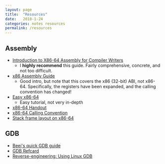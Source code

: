 ```yaml
---
layout: page
title:  "Resources"
date:   2018-1-24
categories: notes resources
permalink: /resources
---
```


## Assembly

- [Introduction to X86-64 Assembly for Compiler Writers](https://www3.nd.edu/~dthain/courses/cse40243/fall2015/intel-intro.html)
  - I **highly recommend** this guide.  Fairly comprehensive,
    concrete, and not too difficult.
- [x86 Assembly Guide
](http://flint.cs.yale.edu/cs421/papers/x86-asm/asm.html)
    - Good intro, but note that this covers the x86 (32-bit) ABI, not x86-64. Specifically, the registers have been expanded, and the calling convention has changed!
- [Easy x86-64](http://ian.seyler.me/easy_x86-64/)
    - Easy tutorial, not very in-depth
- [x86-64 Handout](https://www.cs.cmu.edu/~fp/courses/15213-s07/misc/asm64-handout.pdf)
- [x86-64 Calling Convention](https://aaronbloomfield.github.io/pdr/book/x86-64bit-ccc-chapter.pdf)
- [Stack frame layout on x86-64
](https://eli.thegreenplace.net/2011/09/06/stack-frame-layout-on-x86-64#the-red-zone)

## GDB

- [Beej's quick GDB guide](https://beej.us/guide/bggdb/)
- [GDB Refcard](http://users.ece.utexas.edu/~adnan/gdb-refcard.pdf)
- [Reverse-engineering: Using Linux GDB
](https://medium.com/@rickharris_dev/reverse-engineering-using-linux-gdb-a99611ab2d32)
